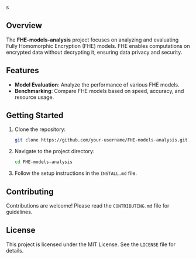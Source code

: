 s

## Overview

The **FHE-models-analysis** project focuses on analyzing and evaluating Fully Homomorphic Encryption (FHE) models. FHE enables computations on encrypted data without decrypting it, ensuring data privacy and security.

## Features

- **Model Evaluation**: Analyze the performance of various FHE models.
- **Benchmarking**: Compare FHE models based on speed, accuracy, and resource usage.

## Getting Started

1. Clone the repository:
    ```bash
    git clone https://github.com/your-username/FHE-models-analysis.git
    ```
2. Navigate to the project directory:
    ```bash
    cd FHE-models-analysis
    ```
3. Follow the setup instructions in the `INSTALL.md` file.

## Contributing

Contributions are welcome! Please read the `CONTRIBUTING.md` file for guidelines.

## License

This project is licensed under the MIT License. See the `LICENSE` file for details.